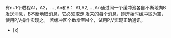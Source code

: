 有n+1个进程A1，A2，... ,An和B：
   A1,A2,... ,An通过同一个缓冲池各自不断地向B发送消息，B不断地取消息，它必须取走 发来的每个消息，刚开始时缓冲区为空，使用P,V操作实现之。
   若缓冲区个数增至M个，试用P,V实现正确通讯。
- [x]  

